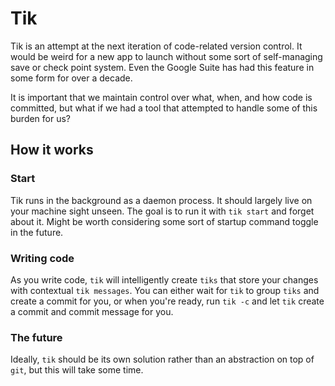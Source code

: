 # Tik

Tik is an attempt at the next iteration of code-related version control. It would be weird for a new app to launch without some sort of self-managing save or check point system. Even the Google Suite has had this feature in some form for over a decade. 

It is important that we maintain control over what, when, and how code is committed, but what if we had a tool that attempted to handle some of this burden for us?

## How it works

### Start

Tik runs in the background as a daemon process. It should largely live on your machine sight unseen. The goal is to run it with `tik start` and forget about it. Might be worth considering some sort of startup command toggle in the future.

### Writing code

As you write code, `tik` will intelligently create `tiks` that store your changes with contextual `tik messages`. You can either wait for `tik` to group `tiks` and create a commit for you, or when you're ready, run `tik -c` and let `tik` create a commit and commit message for you. 

### The future

Ideally, `tik` should be its own solution rather than an abstraction on top of `git`, but this will take some time.